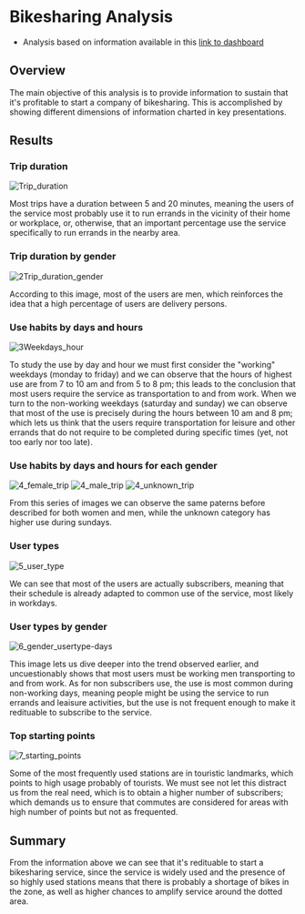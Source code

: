 # Bikesharing Analysis

- Analysis based on information available in this [link to dashboard](https://public.tableau.com/views/citiBikeAnalysis_16404938519610/citiBikeAnalysis?:language=en-US&publish=yes&:display_count=n&:origin=viz_share_link)

## Overview

The main objective of this analysis is to provide information to sustain that it's profitable to start a company of bikesharing. This is accomplished by showing different dimensions of information charted in key presentations.

## Results

### Trip duration

![Trip_duration](https://user-images.githubusercontent.com/89816213/147399519-2fc8a39d-9a4b-4e1f-b5bc-59885f0a8998.PNG)

Most trips have a duration between 5 and 20 minutes, meaning the users of the service most probably use it to run errands in the vicinity of their home or workplace, or, otherwise, that an important percentage use the service specifically to run errands in the nearby area.

### Trip duration by gender

![2Trip_duration_gender](https://user-images.githubusercontent.com/89816213/147399522-f6e6ecea-d779-4153-8fe0-067c9fe8a2a6.PNG)

According to this image, most of the users are men, which reinforces the idea that a high percentage of users are delivery persons.

### Use habits by days and hours 

![3Weekdays_hour](https://user-images.githubusercontent.com/89816213/147399525-fb47de7c-ef7a-419d-ad70-566bd2095e03.PNG)

To study the use by day and hour we must first consider the "working" weekdays (monday to friday) and we can observe that the hours of highest use are from 7 to 10 am and from 5 to 8 pm; this leads to the conclusion that most users require the service as transportation to and from work. When we turn to the non-working weekdays (saturday and sunday) we can observe that most of the use is precisely during the hours between 10 am and 8 pm; which lets us think that the users require transportation for leisure and other errands that do not require to be completed during specific times (yet, not too early nor too late).

### Use habits by days and hours for each gender 

![4_female_trip](https://user-images.githubusercontent.com/89816213/147399538-917bb78c-7347-4081-9dca-0f163ba072fe.PNG)
![4_male_trip](https://user-images.githubusercontent.com/89816213/147399539-e6c68e96-5f72-46a0-8f8e-c7b98193b0e0.PNG)
![4_unknown_trip](https://user-images.githubusercontent.com/89816213/147399540-3a48d514-c7a1-421b-b144-b1cc4ae5dda6.PNG)

From this series of images we can observe the same paterns before described for both women and men, while the unknown category has higher use during sundays. 

### User types

![5_user_type](https://user-images.githubusercontent.com/89816213/147399545-8e452ba0-13b8-45cc-b696-010b504b4dc1.PNG)

We can see that most of the users are actually subscribers, meaning that their schedule is already adapted to common use of the service, most likely in workdays.

### User types by gender

![6_gender_usertype-days](https://user-images.githubusercontent.com/89816213/147399551-1d09ec36-8710-48f9-aef1-14a920d9b2d6.PNG)

This image lets us dive deeper into the trend observed earlier, and uncuestionably shows that most users must be working men transporting to and from work. As for non subscribers use, the use is most common during non-working days, meaning people might be using the service to run errands and leaisure activities, but the use is not frequent enough to make it redituable to subscribe to the service.

### Top starting points

![7_starting_points](https://user-images.githubusercontent.com/89816213/147399555-df11dabc-4746-42f8-9999-2653139472ed.PNG)

Some of the most frequently used stations are in touristic landmarks, which points to high usage probably of tourists. We must see not let this distract us from the real need, which is to obtain a higher number of subscribers; which demands us to ensure that commutes are considered for areas with high number of points  but not as frequented.

## Summary

From the information above we can see that it's redituable to start a bikesharing service, since the service is widely used and the presence of so highly used stations means that there is probably a shortage of bikes in the zone, as well as higher chances to amplify service around the dotted area.
